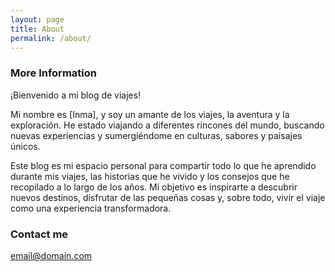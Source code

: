```yaml
---
layout: page
title: About
permalink: /about/
---
```


### More Information

¡Bienvenido a mi blog de viajes!

Mi nombre es [Inma], y soy un amante de los viajes, la aventura y la exploración. He estado viajando a diferentes rincones del mundo, buscando nuevas experiencias y sumergiéndome en culturas, sabores y paisajes únicos.

Este blog es mi espacio personal para compartir todo lo que he aprendido durante mis viajes, las historias que he vivido y los consejos que he recopilado a lo largo de los años. Mi objetivo es inspirarte a descubrir nuevos destinos, disfrutar de las pequeñas cosas y, sobre todo, vivir el viaje como una experiencia transformadora.

### Contact me

[email@domain.com](mailto:mariainmaculada.estallo057@comunidadunir.net)
